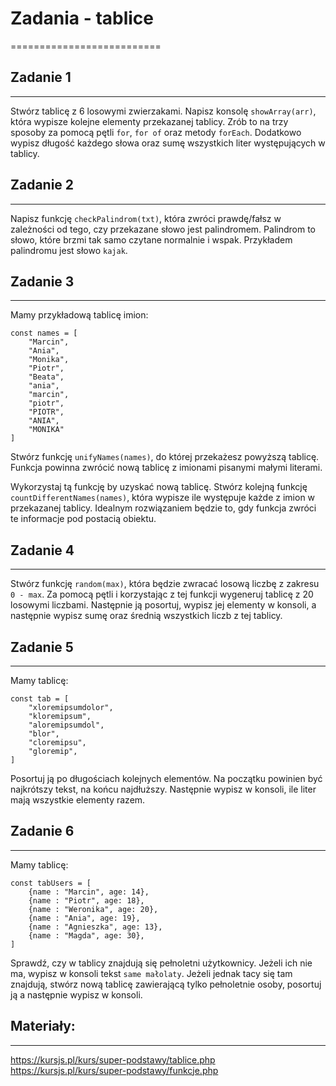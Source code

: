 # Zadania - tablice
==========================


## Zadanie 1
--------------------------
Stwórz tablicę z 6 losowymi zwierzakami.
Napisz konsolę `showArray(arr)`, która wypisze kolejne elementy przekazanej tablicy. Zrób to na trzy sposoby za pomocą pętli `for`, `for of` oraz metody `forEach`.
Dodatkowo wypisz długość każdego słowa oraz sumę wszystkich liter występujących w tablicy.


## Zadanie 2
--------------------------
Napisz funkcję `checkPalindrom(txt)`, która zwróci prawdę/fałsz w zależności od tego, czy przekazane słowo jest palindromem.
Palindrom to słowo, które brzmi tak samo czytane normalnie i wspak. Przykładem palindromu jest słowo `kajak`.


## Zadanie 3
--------------------------
Mamy przykładową tablicę imion:

```
const names = [
    "Marcin",
    "Ania",
    "Monika",
    "Piotr",
    "Beata",
    "ania",
    "marcin",
    "piotr",
    "PIOTR",
    "ANIA",
    "MONIKA"
]
```

Stwórz funkcję `unifyNames(names)`, do której przekażesz powyższą tablicę. Funkcja powinna zwrócić nową tablicę z imionami pisanymi małymi literami.

Wykorzystaj tą funkcję by uzyskać nową tablicę.
Stwórz kolejną funkcję `countDifferentNames(names)`, która wypisze ile występuje każde z imion w przekazanej tablicy.
Idealnym rozwiązaniem będzie to, gdy funkcja zwróci te informacje pod postacią obiektu.


## Zadanie 4
--------------------------
Stwórz funkcję `random(max)`, która będzie zwracać losową liczbę z zakresu `0 - max`. Za pomocą pętli i korzystając z tej funkcji wygeneruj tablicę z 20 losowymi liczbami. Następnie ją posortuj, wypisz jej elementy w konsoli, a następnie wypisz sumę oraz średnią wszystkich liczb z tej tablicy.


## Zadanie 5
--------------------------
Mamy tablicę:

```
const tab = [
    "xloremipsumdolor",
    "kloremipsum",
    "aloremipsumdol",
    "blor",
    "cloremipsu",
    "gloremip",
]
```

Posortuj ją po długościach kolejnych elementów. Na początku powinien być najkrótszy tekst, na końcu najdłuższy.
Następnie wypisz w konsoli, ile liter mają wszystkie elementy razem.


## Zadanie 6
--------------------------
Mamy tablicę:

```
const tabUsers = [
    {name : "Marcin", age: 14},
    {name : "Piotr", age: 18},
    {name : "Weronika", age: 20},
    {name : "Ania", age: 19},
    {name : "Agnieszka", age: 13},
    {name : "Magda", age: 30},
]
```

Sprawdź, czy w tablicy znajdują się pełnoletni użytkownicy.
Jeżeli ich nie ma, wypisz w konsoli tekst `same małolaty`. Jeżeli jednak tacy się tam znajdują, stwórz nową tablicę zawierającą tylko pełnoletnie osoby, posortuj ją a następnie wypisz w konsoli.


## Materiały:
--------------------------
https://kursjs.pl/kurs/super-podstawy/tablice.php
https://kursjs.pl/kurs/super-podstawy/funkcje.php



